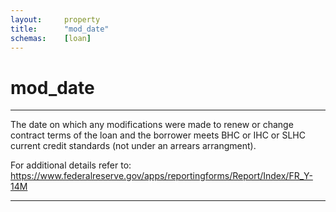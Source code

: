 ```yaml
---
layout:     property
title:      "mod_date"
schemas:    [loan]
---
```


# mod_date

---

The date on which any modifications were made to renew or change contract terms of the loan and the borrower meets BHC or IHC or SLHC current credit standards (not under an arrears arrangment).

For additional details refer to: https://www.federalreserve.gov/apps/reportingforms/Report/Index/FR_Y-14M

--- 